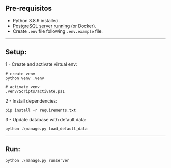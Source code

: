 ## Pre-requisitos
* Python 3.8.9 installed.
* [PostgreSQL server running](https://www.postgresql.org/download/) (or Docker).
* Create ```.env``` file following ```.env.example``` file.

---

## Setup:
1 - Create and activate virtual env:
```shell
# create venv
python venv .venv

# activate venv
.venv/Scripts/activate.ps1
```

2 - Install dependencies:
```shell
pip install -r requirements.txt
```

3 - Update database with default data:
```shell
python .\manage.py load_default_data
```

---

## Run:
```shell
python .\manage.py runserver
```

